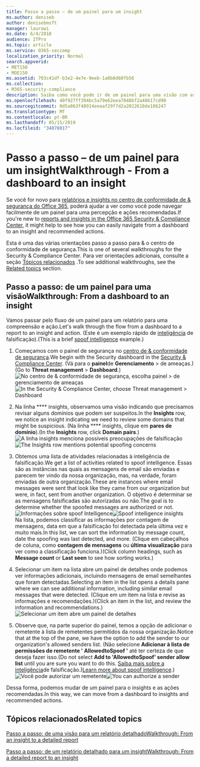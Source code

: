 ```yaml
---
title: Passo a passo – de um painel para um insight
ms.author: deniseb
author: denisebmsft
manager: laurawi
ms.date: 6/4/2018
audience: ITPro
ms.topic: article
ms.service: O365-seccomp
localization_priority: Normal
search.appverid:
- MET150
- MOE150
ms.assetid: 703c41df-b3e2-4e7e-9eeb-1a0b8d60fb56
ms.collection:
- M365-security-compliance
description: Saiba como você pode ir de um painel para uma visão com as ações recomendadas no &amp; centro de conformidade de segurança.
ms.openlocfilehash: 40f927ff394bc5a79e62eea7048bf2a48617cd90
ms.sourcegitcommit: 0d5a863f48914eeaaf29f7d2a2022618de186247
ms.translationtype: MT
ms.contentlocale: pt-BR
ms.lasthandoff: 05/15/2019
ms.locfileid: "34078017"
---
```

# <a name="walkthrough---from-a-dashboard-to-an-insight"></a><span data-ttu-id="2e3a8-103">Passo a passo – de um painel para um insight</span><span class="sxs-lookup"><span data-stu-id="2e3a8-103">Walkthrough - From a dashboard to an insight</span></span>

<span data-ttu-id="2e3a8-104">Se você for novo para [relatórios e insights no centro de conformidade de &amp; segurança do Office 365](reports-and-insights-in-security-and-compliance.md), poderá ajudar a ver como você pode navegar facilmente de um painel para uma percepção e ações recomendadas.</span><span class="sxs-lookup"><span data-stu-id="2e3a8-104">If you're new to [reports and insights in the Office 365 Security &amp; Compliance Center](reports-and-insights-in-security-and-compliance.md), it might help to see how you can easily navigate from a dashboard to an insight and recommended actions.</span></span> 
  
<span data-ttu-id="2e3a8-105">Esta é uma das várias orientações passo a passo para &amp; o centro de conformidade de segurança.</span><span class="sxs-lookup"><span data-stu-id="2e3a8-105">This is one of several walkthroughs for the Security &amp; Compliance Center.</span></span> <span data-ttu-id="2e3a8-106">Para ver orientações adicionais, consulte a seção [Tópicos relacionados](#related-topics) .</span><span class="sxs-lookup"><span data-stu-id="2e3a8-106">To see additional walkthroughs, see the [Related topics](#related-topics) section.</span></span> 
  
## <a name="walkthrough-from-a-dashboard-to-an-insight"></a><span data-ttu-id="2e3a8-107">Passo a passo: de um painel para uma visão</span><span class="sxs-lookup"><span data-stu-id="2e3a8-107">Walkthrough: From a dashboard to an insight</span></span>

<span data-ttu-id="2e3a8-108">Vamos passar pelo fluxo de um painel para um relatório para uma compreensão e ação.</span><span class="sxs-lookup"><span data-stu-id="2e3a8-108">Let's walk through the flow from a dashboard to a report to an insight and action.</span></span> <span data-ttu-id="2e3a8-109">(Este é um exemplo rápido de [inteligência](learn-about-spoof-intelligence.md) de falsificação).</span><span class="sxs-lookup"><span data-stu-id="2e3a8-109">(This is a brief [spoof intelligence](learn-about-spoof-intelligence.md) example.)</span></span> 
  
1. <span data-ttu-id="2e3a8-110">Começamos com o painel de segurança no [centro de &amp; conformidade de segurança](https://protection.office.com).</span><span class="sxs-lookup"><span data-stu-id="2e3a8-110">We begin with the Security dashboard in the [Security &amp; Compliance Center](https://protection.office.com).</span></span> <span data-ttu-id="2e3a8-111">(Vá para o **painel**de **Gerenciamento** \> de ameaças.)</span><span class="sxs-lookup"><span data-stu-id="2e3a8-111">(Go to **Threat management** \> **Dashboard**.)</span></span><br><span data-ttu-id="2e3a8-112">![No centro de &amp; conformidade de segurança, escolha painel \> de gerenciamento de ameaças](media/05a38660-eb13-4960-a266-11809c453d95.png)</span><span class="sxs-lookup"><span data-stu-id="2e3a8-112">![In the Security &amp; Compliance Center, choose Threat management \> Dashboard](media/05a38660-eb13-4960-a266-11809c453d95.png)</span></span><br>
  
2. <span data-ttu-id="2e3a8-113">Na linha \*\*\*\* insights, observamos uma visão indicando que precisamos revisar alguns domínios que podem ser suspeitos.</span><span class="sxs-lookup"><span data-stu-id="2e3a8-113">In the **Insights** row, we notice an insight indicating we need to review some domains that might be suspicious.</span></span> <span data-ttu-id="2e3a8-114">(Na linha \*\*\*\* insights, clique em **pares de domínio**).</span><span class="sxs-lookup"><span data-stu-id="2e3a8-114">(In the **Insights** row, click **Domain pairs**.)</span></span><br><span data-ttu-id="2e3a8-115">![A linha insights menciona possíveis preocupações de falsificação](media/dd1d0cb3-3201-45d7-b41d-18a0944fe85d.png)</span><span class="sxs-lookup"><span data-stu-id="2e3a8-115">![The Insights row mentions potential spoofing concerns](media/dd1d0cb3-3201-45d7-b41d-18a0944fe85d.png)</span></span><br>
  
3. <span data-ttu-id="2e3a8-116">Obtemos uma lista de atividades relacionadas à inteligência de falsificação.</span><span class="sxs-lookup"><span data-stu-id="2e3a8-116">We get a list of activities related to spoof intelligence.</span></span> <span data-ttu-id="2e3a8-117">Essas são as instâncias nas quais as mensagens de email são enviadas e parecem ter vindo da nossa organização, mas, na verdade, foram enviadas de outra organização.</span><span class="sxs-lookup"><span data-stu-id="2e3a8-117">These are instances where email messages were sent that look like they came from our organization but were, in fact, sent from another organization.</span></span> <span data-ttu-id="2e3a8-118">O objetivo é determinar se as mensagens falsificadas são autorizadas ou não.</span><span class="sxs-lookup"><span data-stu-id="2e3a8-118">The goal is to determine whether the spoofed messages are authorized or not.</span></span><br><span data-ttu-id="2e3a8-119">![Informações sobre spoof Intelligence](media/a2e2b4fd-0c1e-499f-8401-cf3089da82fa.png)</span><span class="sxs-lookup"><span data-stu-id="2e3a8-119">![Spoof intelligence insights](media/a2e2b4fd-0c1e-499f-8401-cf3089da82fa.png)</span></span><br><span data-ttu-id="2e3a8-120">Na lista, podemos classificar as informações por contagem de mensagens, data em que a falsificação foi detectada pela última vez e muito mais.</span><span class="sxs-lookup"><span data-stu-id="2e3a8-120">In this list, we can sort the information by message count, date the spoofing was last detected, and more.</span></span> <span data-ttu-id="2e3a8-121">(Clique em cabeçalhos de coluna, como **contagem de mensagens** ou **última visualização** para ver como a classificação funciona.)</span><span class="sxs-lookup"><span data-stu-id="2e3a8-121">(Click column headings, such as **Message count** or **Last seen** to see how sorting works.)</span></span> 
    
4. <span data-ttu-id="2e3a8-122">Selecionar um item na lista abre um painel de detalhes onde podemos ver informações adicionais, incluindo mensagens de email semelhantes que foram detectadas.</span><span class="sxs-lookup"><span data-stu-id="2e3a8-122">Selecting an item in the list opens a details pane where we can see additional information, including similar email messages that were detected.</span></span> <span data-ttu-id="2e3a8-123">(Clique em um item na lista e revise as informações e recomendações.)</span><span class="sxs-lookup"><span data-stu-id="2e3a8-123">(Click an item in the list, and review the information and recommendations.)</span></span><br>![Selecionar um item abre um painel de detalhes](media/7ad1faa5-6ca2-474e-a609-eb275e0a8e59.png)<br>
  
5. <span data-ttu-id="2e3a8-125">Observe que, na parte superior do painel, temos a opção de adicionar o remetente à lista de remetentes permitidos da nossa organização.</span><span class="sxs-lookup"><span data-stu-id="2e3a8-125">Notice that at the top of the pane, we have the option to add the sender to our organization's allowed senders list.</span></span> <span data-ttu-id="2e3a8-126">(Não selecione **Adicionar à lista de permissões de remetente ' AllowedtoSpoof '** até ter certeza de que deseja fazer isso.</span><span class="sxs-lookup"><span data-stu-id="2e3a8-126">(Do not select **Add to 'AllowedtoSpoof' sender allow list** until you are sure you want to do this.</span></span> <span data-ttu-id="2e3a8-127">[Saiba mais sobre a inteligência](learn-about-spoof-intelligence.md)de falsificação.)</span><span class="sxs-lookup"><span data-stu-id="2e3a8-127">[Learn more about spoof intelligence](learn-about-spoof-intelligence.md).)</span></span><br><span data-ttu-id="2e3a8-128">![Você pode autorizar um remetente](media/caf0c20a-6047-486d-8060-5a229a3de49f.png)</span><span class="sxs-lookup"><span data-stu-id="2e3a8-128">![You can authorize a sender](media/caf0c20a-6047-486d-8060-5a229a3de49f.png)</span></span>
  
<span data-ttu-id="2e3a8-129">Dessa forma, podemos mudar de um painel para o insights e as ações recomendadas.</span><span class="sxs-lookup"><span data-stu-id="2e3a8-129">In this way, we can move from a dashboard to insights and recommended actions.</span></span>
  
## <a name="related-topics"></a><span data-ttu-id="2e3a8-130">Tópicos relacionados</span><span class="sxs-lookup"><span data-stu-id="2e3a8-130">Related topics</span></span>

[<span data-ttu-id="2e3a8-131">Passo a passo: de uma visão para um relatório detalhado</span><span class="sxs-lookup"><span data-stu-id="2e3a8-131">Walkthrough: From an insight to a detailed report</span></span>](from-an-insight-to-a-detailed-report.md)
  
[<span data-ttu-id="2e3a8-132">Passo a passo: de um relatório detalhado para um insight</span><span class="sxs-lookup"><span data-stu-id="2e3a8-132">Walkthrough: From a detailed report to an insight</span></span>](from-a-detailed-report-to-an-insight.md)
  

